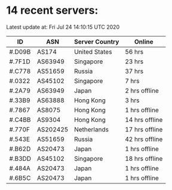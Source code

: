 # 14 recent servers:

Latest update at: Fri Jul 24 14:10:15 UTC 2020

| ID | ASN | Server Country | Online |
| -- | --- | -------------- | ------ |
| #.D09B | AS174 | United States | 56 hrs |
| #.7F1D | AS63949 | Singapore | 23 hrs |
| #.C778 | AS51659 | Russia | 37 hrs |
| #.0322 | AS45102 | Singapore | 7 hrs |
| #.2A79 | AS63949 | Japan | 2 hrs offline |
| #.33B9 | AS63888 | Hong Kong | 3 hrs |
| #.7867 | AS8075 | Hong Kong | 1 hrs offline |
| #.C4BB | AS9304 | Hong Kong | 14 hrs offline |
| #.770F | AS202425 | Netherlands | 17 hrs offline |
| #.543E | AS51659 | Russia | 42 hrs offline |
| #.B62D | AS20473 | Japan | 1 hrs offline |
| #.B3DD | AS45102 | Singapore | 18 hrs offline |
| #.484A | AS20473 | Japan | 1 hrs offline |
| #.6B5C | AS20473 | Japan | 1 hrs offline |

